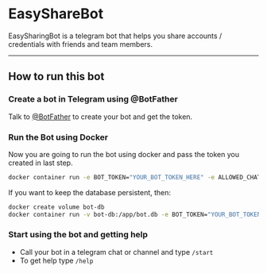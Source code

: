 # EasyShareBot

EasySharingBot is a telegram bot that helps you share accounts / credentials with friends and team members.

- - -
## How to run this bot

### Create a bot in Telegram using @BotFather

Talk to [@BotFather](https://telegram.me/botfather) to create your bot and get the token.


### Run the Bot using Docker

Now you are going to run the bot using docker and pass the token you created in last step.

```bash
docker container run -e BOT_TOKEN="YOUR_BOT_TOKEN_HERE" -e ALLOWED_CHAT_IDS="COMMA_SEPARATED_IDS_ALLOWED_TO_USE_BOT" jplobianco/easy_sharing_bot
```

If you want to keep the database persistent, then:

```bash
docker create volume bot-db
docker container run -v bot-db:/app/bot.db -e BOT_TOKEN="YOUR_BOT_TOKEN_HERE" -e ALLOWED_CHAT_IDS="COMMA_SEPARATED_IDS_ALLOWED_TO_USE_BOT" jplobianco/easy_sharing_bot
```

### Start using the bot and getting help

* Call your bot in a telegram chat or channel and type ```/start```
* To get help type ```/help```

